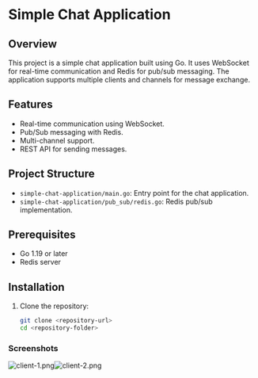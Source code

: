 # Simple Chat Application

## Overview
This project is a simple chat application built using Go. It uses WebSocket for real-time communication and Redis for pub/sub messaging. The application supports multiple clients and channels for message exchange.

## Features
- Real-time communication using WebSocket.
- Pub/Sub messaging with Redis.
- Multi-channel support.
- REST API for sending messages.

## Project Structure
- `simple-chat-application/main.go`: Entry point for the chat application.
- `simple-chat-application/pub_sub/redis.go`: Redis pub/sub implementation.

## Prerequisites
- Go 1.19 or later
- Redis server

## Installation
1. Clone the repository:
   ```bash
   git clone <repository-url>
   cd <repository-folder>

### Screenshots


![client-1.png](client-1.png)![client-2.png](client-2.png)